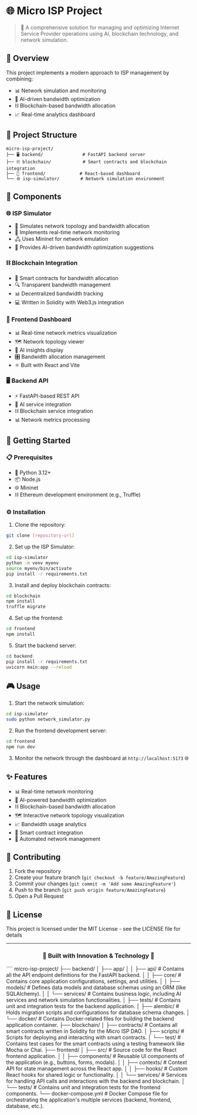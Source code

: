 # 🌐 Micro ISP Project

> 🚀 A comprehensive solution for managing and optimizing Internet Service Provider operations using AI, blockchain technology, and network simulation.

## 🎯 Overview

This project implements a modern approach to ISP management by combining:
- 📊 Network simulation and monitoring
- 🤖 AI-driven bandwidth optimization
- ⛓️ Blockchain-based bandwidth allocation
- 📈 Real-time analytics dashboard

## 📁 Project Structure

```
micro-isp-project/
├── 🖥️ backend/               # FastAPI backend server
├── ⛓️ blockchain/            # Smart contracts and blockchain integration
├── 🎨 frontend/             # React-based dashboard
└── 🌐 isp-simulator/        # Network simulation environment
```

## 🔧 Components

### 🌐 ISP Simulator
- 🔄 Simulates network topology and bandwidth allocation
- 📡 Implements real-time network monitoring
- 🖧 Uses Mininet for network emulation
- 🤖 Provides AI-driven bandwidth optimization suggestions

### ⛓️ Blockchain Integration
- 📝 Smart contracts for bandwidth allocation
- 🔍 Transparent bandwidth management
- 📊 Decentralized bandwidth tracking
- 💻 Written in Solidity with Web3.js integration

### 🎨 Frontend Dashboard
- 📊 Real-time network metrics visualization
- 🗺️ Network topology viewer
- 🤖 AI insights display
- 🎛️ Bandwidth allocation management
- ⚛️ Built with React and Vite

### 🖥️ Backend API
- ⚡ FastAPI-based REST API
- 🤖 AI service integration
- ⛓️ Blockchain service integration
- 📊 Network metrics processing

## 🚀 Getting Started

### 📋 Prerequisites
- 🐍 Python 3.12+
- 📦 Node.js
- 🌐 Mininet
- ⛓️ Ethereum development environment (e.g., Truffle)

### ⚙️ Installation

1. Clone the repository:
```bash
git clone [repository-url]
```

2. Set up the ISP Simulator:
```bash
cd isp-simulator
python -m venv myenv
source myenv/bin/activate
pip install -r requirements.txt
```

3. Install and deploy blockchain contracts:
```bash
cd blockchain
npm install
truffle migrate
```

4. Set up the frontend:
```bash
cd frontend
npm install
```

5. Start the backend server:
```bash
cd backend
pip install -r requirements.txt
uvicorn main:app --reload
```

## 🎮 Usage

1. Start the network simulation:
```bash
cd isp-simulator
sudo python network_simulator.py
```

2. Run the frontend development server:
```bash
cd frontend
npm run dev
```

3. Monitor the network through the dashboard at `http://localhost:5173` 🌐

## ✨ Features

- 📊 Real-time network monitoring
- 🤖 AI-powered bandwidth optimization
- ⛓️ Blockchain-based bandwidth allocation
- 🗺️ Interactive network topology visualization
- 📈 Bandwidth usage analytics
- 📝 Smart contract integration
- 🔄 Automated network management

## 🤝 Contributing

1. Fork the repository
2. Create your feature branch (`git checkout -b feature/AmazingFeature`)
3. Commit your changes (`git commit -m 'Add some AmazingFeature'`)
4. Push to the branch (`git push origin feature/AmazingFeature`)
5. Open a Pull Request

## 📄 License

This project is licensed under the MIT License - see the LICENSE file for details

---

<div align="center">

### 🌟 Built with Innovation & Technology 🌟

</div>
````
micro-isp-project/
├── backend/
│   ├── app/
│   │   ├── api/             # Contains all the API endpoint definitions for the FastAPI backend.
│   │   ├── core/            # Contains core application configurations, settings, and utilities.
│   │   ├── models/          # Defines data models and database schemas using an ORM (like SQLAlchemy).
│   │   └── services/        # Contains business logic, including AI services and network simulation functionalities.
│   ├── tests/               # Contains unit and integration tests for the backend application.
│   ├── alembic/             # Holds migration scripts and configurations for database schema changes.
│   └── docker/              # Contains Docker-related files for building the backend application container.
├── blockchain/
│   ├── contracts/           # Contains all smart contracts written in Solidity for the Micro ISP DAO.
│   ├── scripts/             # Scripts for deploying and interacting with smart contracts.
│   └── test/                # Contains test cases for the smart contracts using a testing framework like Mocha or Chai.
├── frontend/
│   ├── src/                 # Source code for the React frontend application.
│   │   ├── components/      # Reusable UI components of the application (e.g., buttons, forms, modals).
│   │   ├── contexts/        # Context API for state management across the React app.
│   │   ├── hooks/           # Custom React hooks for shared logic or functionality.
│   │   └── services/        # Services for handling API calls and interactions with the backend and blockchain.
│   └── tests/               # Contains unit and integration tests for the frontend components.
└── docker-compose.yml       # Docker Compose file for orchestrating the application's multiple services (backend, frontend, database, etc.).
